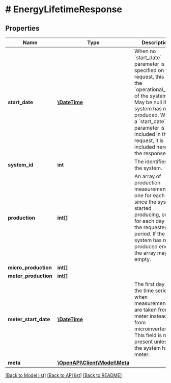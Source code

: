 # # EnergyLifetimeResponse

## Properties

Name | Type | Description | Notes
------------ | ------------- | ------------- | -------------
**start_date** | [**\DateTime**](\DateTime.md) | When no &#x60;start_date&#x60; parameter is specified on the request, this is the &#x60;operational_date&#x60; of the system. May be null if system has never produced. When a &#x60;start_date&#x60; parameter is included in the request, it is included here in the response. |
**system_id** | **int** | The identifier of the system. |
**production** | **int[]** | An array of production measurements, one for each day since the system started producing, or one for each day of the requested period. If the system has never produced energy, the array may be empty. |
**micro_production** | **int[]** |  |
**meter_production** | **int[]** |  |
**meter_start_date** | [**\DateTime**](\DateTime.md) | The first day in the time series when measurements are taken from a meter instead of from microinverters. This field is not present unless the system has a meter. |
**meta** | [**\OpenAPI\Client\Model\Meta**](Meta.md) |  |

[[Back to Model list]](../../README.md#models) [[Back to API list]](../../README.md#endpoints) [[Back to README]](../../README.md)

